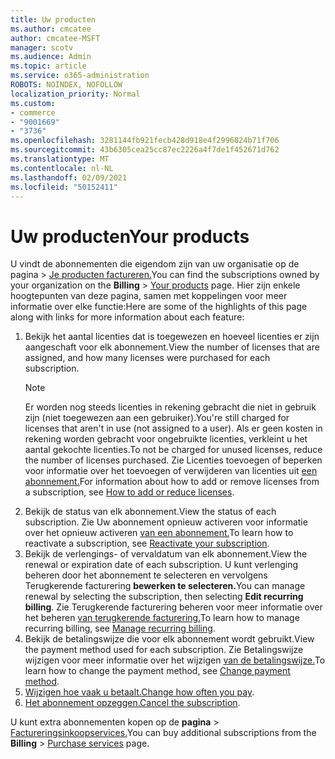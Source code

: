 ```yaml
---
title: Uw producten
ms.author: cmcatee
author: cmcatee-MSFT
manager: scotv
ms.audience: Admin
ms.topic: article
ms.service: o365-administration
ROBOTS: NOINDEX, NOFOLLOW
localization_priority: Normal
ms.custom:
- commerce
- "9001669"
- "3736"
ms.openlocfilehash: 3281144fb921fecb428d918e4f2996824b71f706
ms.sourcegitcommit: 43b6305cea25cc87ec2226a4f7de1f452671d762
ms.translationtype: MT
ms.contentlocale: nl-NL
ms.lasthandoff: 02/09/2021
ms.locfileid: "50152411"
---
```

# <a name="your-products"></a><span data-ttu-id="cbf85-102">Uw producten</span><span class="sxs-lookup"><span data-stu-id="cbf85-102">Your products</span></span>

<span data-ttu-id="cbf85-103">U vindt de abonnementen die eigendom zijn van uw organisatie op de pagina  >  [Je producten factureren.](https://go.microsoft.com/fwlink/p/?linkid=842054)</span><span class="sxs-lookup"><span data-stu-id="cbf85-103">You can find the subscriptions owned by your organization on the **Billing** > [Your products](https://go.microsoft.com/fwlink/p/?linkid=842054) page.</span></span> <span data-ttu-id="cbf85-104">Hier zijn enkele hoogtepunten van deze pagina, samen met koppelingen voor meer informatie over elke functie:</span><span class="sxs-lookup"><span data-stu-id="cbf85-104">Here are some of the highlights of this page along with links for more information about each feature:</span></span>

1. <span data-ttu-id="cbf85-105">Bekijk het aantal licenties dat is toegewezen en hoeveel licenties er zijn aangeschaft voor elk abonnement.</span><span class="sxs-lookup"><span data-stu-id="cbf85-105">View the number of licenses that are assigned, and how many licenses were purchased for each subscription.</span></span>
    > [!NOTE]
    > <span data-ttu-id="cbf85-106">Er worden nog steeds licenties in rekening gebracht die niet in gebruik zijn (niet toegewezen aan een gebruiker).</span><span class="sxs-lookup"><span data-stu-id="cbf85-106">You're still charged for licenses that aren't in use (not assigned to a user).</span></span> <span data-ttu-id="cbf85-107">Als er geen kosten in rekening worden gebracht voor ongebruikte licenties, verkleint u het aantal gekochte licenties.</span><span class="sxs-lookup"><span data-stu-id="cbf85-107">To not be charged for unused licenses, reduce the number of licenses purchased.</span></span> <span data-ttu-id="cbf85-108">Zie Licenties toevoegen of beperken voor informatie over het toevoegen of verwijderen van licenties uit [een abonnement.](https://docs.microsoft.com/alchemyinsights/how-to-add-or-reduce-licenses)</span><span class="sxs-lookup"><span data-stu-id="cbf85-108">For information about how to add or remove licenses from a subscription, see [How to add or reduce licenses](https://docs.microsoft.com/alchemyinsights/how-to-add-or-reduce-licenses).</span></span>
2. <span data-ttu-id="cbf85-109">Bekijk de status van elk abonnement.</span><span class="sxs-lookup"><span data-stu-id="cbf85-109">View the status of each subscription.</span></span> <span data-ttu-id="cbf85-110">Zie Uw abonnement opnieuw activeren voor informatie over het opnieuw activeren [van een abonnement.](reactivate-your-subscription.md)</span><span class="sxs-lookup"><span data-stu-id="cbf85-110">To learn how to reactivate a subscription, see [Reactivate your subscription](reactivate-your-subscription.md).</span></span>
3. <span data-ttu-id="cbf85-111">Bekijk de verlengings- of vervaldatum van elk abonnement.</span><span class="sxs-lookup"><span data-stu-id="cbf85-111">View the renewal or expiration date of each subscription.</span></span> <span data-ttu-id="cbf85-112">U kunt verlenging beheren door het abonnement te selecteren en vervolgens Terugkerende facturering **bewerken te selecteren.**</span><span class="sxs-lookup"><span data-stu-id="cbf85-112">You can manage renewal by selecting the subscription, then selecting **Edit recurring billing**.</span></span> <span data-ttu-id="cbf85-113">Zie Terugkerende facturering beheren voor meer informatie over het beheren [van terugkerende facturering.](manage-auto-renewal.md)</span><span class="sxs-lookup"><span data-stu-id="cbf85-113">To learn how to manage recurring billing, see [Manage recurring billing](manage-auto-renewal.md).</span></span>
4. <span data-ttu-id="cbf85-114">Bekijk de betalingswijze die voor elk abonnement wordt gebruikt.</span><span class="sxs-lookup"><span data-stu-id="cbf85-114">View the payment method used for each subscription.</span></span> <span data-ttu-id="cbf85-115">Zie Betalingswijze wijzigen voor meer informatie over het wijzigen [van de betalingswijze.](change-payment-method.md)</span><span class="sxs-lookup"><span data-stu-id="cbf85-115">To learn how to change the payment method, see [Change payment method](change-payment-method.md).</span></span>
5. <span data-ttu-id="cbf85-116">[Wijzigen hoe vaak u betaalt.](change-how-often-you-pay.md)</span><span class="sxs-lookup"><span data-stu-id="cbf85-116">[Change how often you pay](change-how-often-you-pay.md).</span></span>
6. <span data-ttu-id="cbf85-117">[Het abonnement opzeggen.](https://go.microsoft.com/fwlink/?linkid=2119113)</span><span class="sxs-lookup"><span data-stu-id="cbf85-117">[Cancel the subscription](https://go.microsoft.com/fwlink/?linkid=2119113).</span></span>

<span data-ttu-id="cbf85-118">U kunt extra abonnementen kopen op de **pagina**  >  [Factureringsinkoopservices.](https://go.microsoft.com/fwlink/p/?linkid=868433)</span><span class="sxs-lookup"><span data-stu-id="cbf85-118">You can buy additional subscriptions from the **Billing** > [Purchase services](https://go.microsoft.com/fwlink/p/?linkid=868433) page.</span></span>